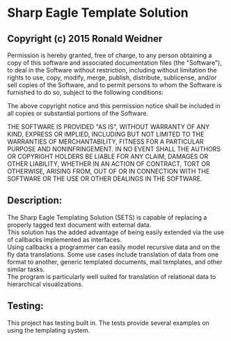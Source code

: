 # Sharp Eagle Template Solution
## Copyright (c) 2015 Ronald Weidner

Permission is hereby granted, free of charge, to any person obtaining a 
copy of this software and associated documentation files (the "Software"), 
to deal in the Software without restriction, including without limitation 
the rights to use, copy, modify, merge, publish, distribute, sublicense, 
and/or sell copies of the Software, and to permit persons to whom the 
Software is furnished to do so, subject to the following conditions:

The above copyright notice and this permission notice shall be included 
in all copies or substantial portions of the Software.

THE SOFTWARE IS PROVIDED "AS IS", WITHOUT WARRANTY OF ANY KIND, EXPRESS 
OR IMPLIED, INCLUDING BUT NOT LIMITED TO THE WARRANTIES OF 
MERCHANTABILITY, FITNESS FOR A PARTICULAR PURPOSE AND NONINFRINGEMENT. 
IN NO EVENT SHALL THE AUTHORS OR COPYRIGHT HOLDERS BE LIABLE FOR ANY 
CLAIM, DAMAGES OR OTHER LIABILITY, WHETHER IN AN ACTION OF CONTRACT, 
TORT OR OTHERWISE, ARISING FROM, OUT OF OR IN CONNECTION WITH THE 
SOFTWARE OR THE USE OR OTHER DEALINGS IN THE SOFTWARE.

## Description:
The Sharp Eagle Templating Solution (SETS) is capable of replacing a properly tagged text document with external data.  
This solution has the added advantage of being easily extended via the use of callbacks implemented as interfaces.  
Using callbacks a programmer can easily model recursive data and on the fly data translations.  Some use cases include 
translation of data from one format to another, generic templated documents, mail templates, and other similar tasks.  
The program is particularly well suited for translation of relational data to hierarchical visualizations.

## Testing:
This project has testing built in.  The tests provide several examples on using the templating system.  

